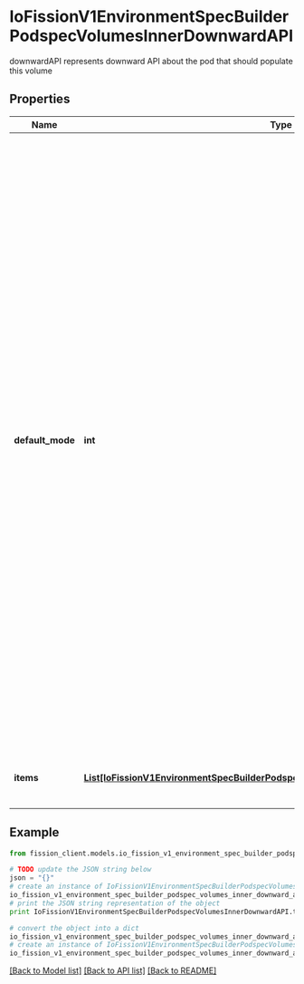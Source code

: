 # IoFissionV1EnvironmentSpecBuilderPodspecVolumesInnerDownwardAPI

downwardAPI represents downward API about the pod that should populate this volume

## Properties

Name | Type | Description | Notes
------------ | ------------- | ------------- | -------------
**default_mode** | **int** | Optional: mode bits to use on created files by default. Must be a Optional: mode bits used to set permissions on created files by default. Must be an octal value between 0000 and 0777 or a decimal value between 0 and 511. YAML accepts both octal and decimal values, JSON requires decimal values for mode bits. Defaults to 0644. Directories within the path are not affected by this setting. This might be in conflict with other options that affect the file mode, like fsGroup, and the result can be other mode bits set. | [optional] 
**items** | [**List[IoFissionV1EnvironmentSpecBuilderPodspecVolumesInnerDownwardAPIItemsInner]**](IoFissionV1EnvironmentSpecBuilderPodspecVolumesInnerDownwardAPIItemsInner.md) | Items is a list of downward API volume file | [optional] 

## Example

```python
from fission_client.models.io_fission_v1_environment_spec_builder_podspec_volumes_inner_downward_api import IoFissionV1EnvironmentSpecBuilderPodspecVolumesInnerDownwardAPI

# TODO update the JSON string below
json = "{}"
# create an instance of IoFissionV1EnvironmentSpecBuilderPodspecVolumesInnerDownwardAPI from a JSON string
io_fission_v1_environment_spec_builder_podspec_volumes_inner_downward_api_instance = IoFissionV1EnvironmentSpecBuilderPodspecVolumesInnerDownwardAPI.from_json(json)
# print the JSON string representation of the object
print IoFissionV1EnvironmentSpecBuilderPodspecVolumesInnerDownwardAPI.to_json()

# convert the object into a dict
io_fission_v1_environment_spec_builder_podspec_volumes_inner_downward_api_dict = io_fission_v1_environment_spec_builder_podspec_volumes_inner_downward_api_instance.to_dict()
# create an instance of IoFissionV1EnvironmentSpecBuilderPodspecVolumesInnerDownwardAPI from a dict
io_fission_v1_environment_spec_builder_podspec_volumes_inner_downward_api_form_dict = io_fission_v1_environment_spec_builder_podspec_volumes_inner_downward_api.from_dict(io_fission_v1_environment_spec_builder_podspec_volumes_inner_downward_api_dict)
```
[[Back to Model list]](../README.md#documentation-for-models) [[Back to API list]](../README.md#documentation-for-api-endpoints) [[Back to README]](../README.md)


